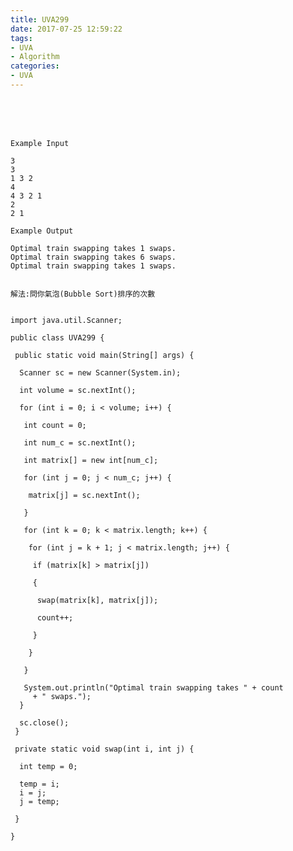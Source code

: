 ```yaml
---
title: UVA299
date: 2017-07-25 12:59:22
tags:
- UVA
- Algorithm
categories:
- UVA
---
```




<br /> <br /> <br />

<!-- more -->

	Example Input

	3
	3
	1 3 2
	4
	4 3 2 1
	2
	2 1

	Example Output

	Optimal train swapping takes 1 swaps.
	Optimal train swapping takes 6 swaps.
	Optimal train swapping takes 1 swaps.
	
	
	解法:問你氣泡(Bubble Sort)排序的次數
	
	
	import java.util.Scanner;

	public class UVA299 {

	 public static void main(String[] args) {

	  Scanner sc = new Scanner(System.in);

	  int volume = sc.nextInt();

	  for (int i = 0; i < volume; i++) {

	   int count = 0;

	   int num_c = sc.nextInt();

	   int matrix[] = new int[num_c];

	   for (int j = 0; j < num_c; j++) {

		matrix[j] = sc.nextInt();

	   }

	   for (int k = 0; k < matrix.length; k++) {

		for (int j = k + 1; j < matrix.length; j++) {

		 if (matrix[k] > matrix[j])

		 {

		  swap(matrix[k], matrix[j]);

		  count++;

		 }

		}

	   }

	   System.out.println("Optimal train swapping takes " + count
		 + " swaps.");
	  }

	  sc.close();
	 }

	 private static void swap(int i, int j) {

	  int temp = 0;

	  temp = i;
	  i = j;
	  j = temp;

	 }

	}
</br>
